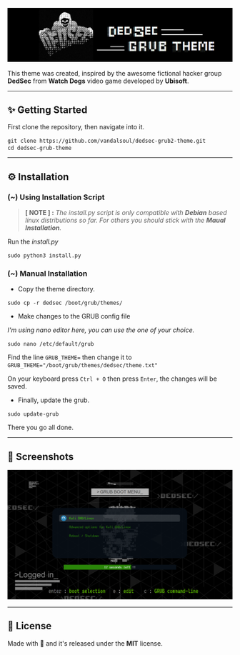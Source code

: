 ![Logo](/media/logo.png)

This theme was created, inspired by the awesome fictional hacker group **DedSec** from **Watch Dogs** video game developed by **Ubisoft**.
***
## ✨ Getting Started

First clone the repository, then navigate into it.
```shell
git clone https://github.com/vandalsoul/dedsec-grub2-theme.git
cd dedsec-grub-theme
```
***
## ⚙️ Installation

### (~) Using Installation Script

> **[ NOTE ] :** *The install.py script is only compatible with **Debian** based linux distributions so far. For others you should stick with the **Maual Installation**.*

Run the *install.py*
```shell
sudo python3 install.py
```

### (~) Manual Installation

- Copy the theme directory.
```shell
sudo cp -r dedsec /boot/grub/themes/
```
- Make changes to the GRUB config file

*I'm using nano editor here, you can use the one of your choice.*
```shell
sudo nano /etc/default/grub
```
Find the line `GRUB_THEME=` then change it to `GRUB_THEME="/boot/grub/themes/dedsec/theme.txt"`

On your keyboard press `Ctrl + O` then press `Enter`, the changes will be saved.

- Finally, update the grub.
```shell
sudo update-grub
```
There you go all done.
***
## 📸 Screenshots
![Screenshot](/media/screenshot.png)
***
## 📝 License
Made with 💖 and it's released under the **MIT** license.
